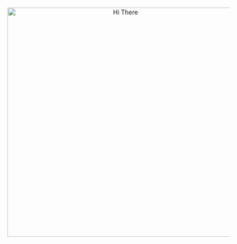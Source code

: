 
<br> <br> <br>
<p align="center">
  <img alt="Hi There" src="https://www.vedantalimited.com/img/homepage/global-presence-newmap.gif" width="520"/>
</p>
<br> <br> <br>
